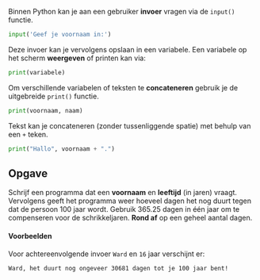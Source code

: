 Binnen Python kan je aan een gebruiker **invoer** vragen via de `input()` functie.

```python
input('Geef je voornaam in:')
```

Deze invoer kan je vervolgens opslaan in een variabele. Een variabele op het scherm **weergeven** of printen kan via:

```python
print(variabele)
```

Om verschillende variabelen of teksten te **concateneren** gebruik je de uitgebreide `print()` functie.

```python
print(voornaam, naam)
```

Tekst kan je concateneren (zonder tussenliggende spatie) met behulp van een `+` teken.

```python
print("Hallo", voornaam + ".")
```

## Opgave
Schrijf een programma dat een **voornaam** en **leeftijd** (in jaren) vraagt. Vervolgens geeft het programma weer hoeveel dagen het nog duurt tegen dat de persoon 100 jaar wordt. Gebruik 365.25 dagen in één jaar om te compenseren voor de schrikkeljaren. **Rond af** op een geheel aantal dagen.


#### Voorbeelden

Voor achtereenvolgende invoer `Ward` en `16` jaar verschijnt er:
```
Ward, het duurt nog ongeveer 30681 dagen tot je 100 jaar bent!
```
